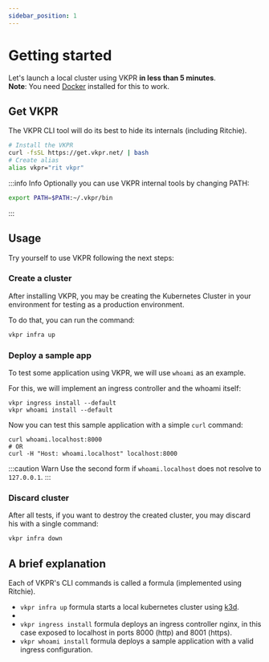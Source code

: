 ```yaml
---
sidebar_position: 1
---
```


# Getting started

Let's launch a local cluster using VKPR **in less than 5 minutes**.  
**Note**: You need [Docker](https://www.docker.com/) installed for this to work.

## Get VKPR

The VKPR CLI tool will do its best to hide its internals (including Ritchie).

```bash
# Install the VKPR
curl -fsSL https://get.vkpr.net/ | bash
# Create alias
alias vkpr="rit vkpr"
```
:::info Info
Optionally you can use VKPR internal tools by changing PATH:
```bash
export PATH=$PATH:~/.vkpr/bin
```
:::
## Usage

Try yourself to use VKPR following the next steps:

### Create a cluster

After installing VKPR, you may be creating the Kubernetes Cluster in your environment for testing as a production environment.

To do that, you can run the command:

```bash
vkpr infra up
```

### Deploy a sample app

To test some application using VKPR, we will use `whoami` as an example.

For this, we will implement an ingress controller and the whoami itself:

```shell
vkpr ingress install --default
vkpr whoami install --default
```

Now you can test this sample application with a simple `curl` command:

```shell
curl whoami.localhost:8000
# OR 
curl -H "Host: whoami.localhost" localhost:8000
```

:::caution Warn
Use the second form if `whoami.localhost` does not resolve to `127.0.0.1`.
:::

### Discard cluster

After all tests, if you want to destroy the created cluster, you may discard his with a single command:

```bash
vkpr infra down
```

## A brief explanation

Each of VKPR's CLI commands is called a formula (implemented using Ritchie).

- `vkpr infra up` formula starts a local kubernetes cluster using [k3d](https://k3d.io/).
- 
- `vkpr ingress install` formula deploys an ingress controller nginx, in this case exposed to localhost in ports 8000 (http) and 8001 (https).
- `vkpr whoami install` formula deploys a sample application with a valid ingress configuration.
